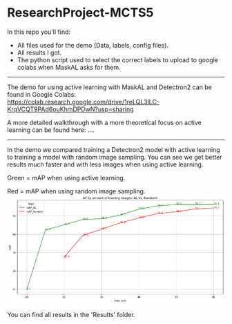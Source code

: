 # ResearchProject-MCTS5

In this repo you'll find:

- All files used for the demo (Data, labels, config files).
- All results I got.
- The python script used to select the correct labels to upload to google colabs when MaskAL asks for them.

---

The demo for using active learning with MaskAL and Detectron2 can be found in Google Colabs:
https://colab.research.google.com/drive/1reLQL3lLC-KrqVCQT9PAd6ouKhmDPDwN?usp=sharing

A more detailed walkthrough with a more theoretical focus on active learning can be found here:
....

---

In the demo we compared training a Detectron2 model with active learning to training a model with random image sampling. 
You can see we get better results much faster and with less images when using active learning.

Green = mAP when using active learning.

Red = mAP when using random image sampling.
![maskAL_graph](./Results/Plot_AL_vs_Random.jpg?raw=true)

You can find all results in the 'Results' folder.
